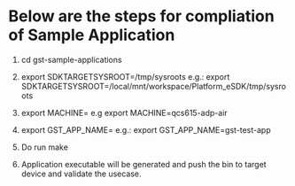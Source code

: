 # Below are the steps for compliation of Sample Application
1. cd gst-sample-applications
2. export SDKTARGETSYSROOT=<path to installation directory of platfom SDK>/tmp/sysroots
   e.g.: export SDKTARGETSYSROOT=/local/mnt/workspace/Platform_eSDK/tmp/sysroots

3. export MACHINE=<machine>
   e.g export MACHINE=qcs615-adp-air

4. export GST_APP_NAME=<appname> 
   e.g.: export GST_APP_NAME=gst-test-app
5. Do run make
6. Application executable will be generated and push the bin to target device and validate the usecase.
